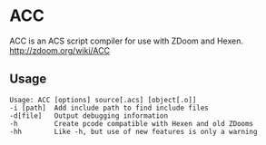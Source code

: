 # ACC
ACC is an ACS script compiler for use with ZDoom and Hexen.
http://zdoom.org/wiki/ACC

## Usage
	Usage: ACC [options] source[.acs] [object[.o]]
	-i [path]  Add include path to find include files
	-d[file]   Output debugging information
	-h         Create pcode compatible with Hexen and old ZDooms
	-hh        Like -h, but use of new features is only a warning
